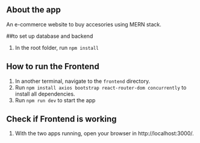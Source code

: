 ## About the app

An e-commerce website to buy accesories using MERN stack.

##to set up database and backend
1. In the root folder, run `npm install` 

## How to run the Frontend 
1. In another terminal, navigate to the `frontend` directory.
2. Run `npm install axios bootstrap react-router-dom concurrently` to install all dependencies.
3. Run `npm run dev` to start the app

## Check if Frontend is working

1. With the two apps running, open your browser in http://localhost:3000/.

